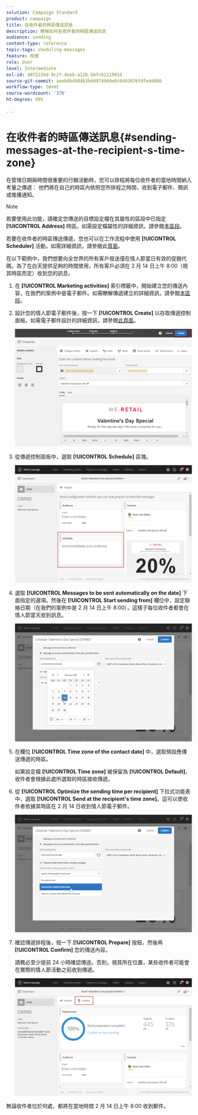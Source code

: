```yaml
---
solution: Campaign Standard
product: campaign
title: 在收件者的時區傳送訊息
description: 瞭解如何在收件者的時區傳送訊息
audience: sending
content-type: reference
topic-tags: sheduling-messages
feature: 校樣
role: User
level: Intermediate
exl-id: 48f222bd-9c2f-4eeb-a12b-bbfc62119024
source-git-commit: aeeb6b4984b3bdd974960e8c6403876fdfedd886
workflow-type: tm+mt
source-wordcount: '376'
ht-degree: 99%

---
```


# 在收件者的時區傳送訊息{#sending-messages-at-the-recipient-s-time-zone}

在管理日期與時間很重要的行銷活動時，您可以排程將每位收件者的當地時間納入考量之傳遞： 他們將在自己的時區內依照您所排程之時間，收到電子郵件、簡訊或推播通知。

>[!NOTE]
>
>若要使用此功能，請確定您傳送的目標設定檔在其屬性的區段中已指定&#x200B;**[!UICONTROL Address]** 時區。如需設定檔屬性的詳細資訊，請參閱[本區段](../../audiences/using/editing-profiles.md)。

若要在收件者的時區傳送傳遞，您也可以在工作流程中使用 **[!UICONTROL Scheduler]** 活動。如需詳細資訊，請參閱此[頁面](../../automating/using/scheduler.md)。

在以下範例中，我們想要向全世界的所有客戶發送僅在情人節當日有效的促銷代碼。為了在白天提供足夠的時間使用，所有客戶必須在 2 月 14 日上午 8:00（視其時區而定）收到您的訊息。

1. 在 **[!UICONTROL Marketing activities]** 索引標籤中，開始建立您的傳送內容，在我們的案例中是電子郵件。如需瞭解傳遞建立的詳細資訊，請參閱[本區段](../../channels/using/creating-an-email.md)。
1. 設計您的情人節電子郵件後，按一下 **[!UICONTROL Create]** 以存取傳遞控制面板。如需電子郵件設計的詳細資訊，請參閱[此頁面](../../designing/using/personalization.md#example-email-personalization)。

   ![](assets/send-time_opt_valentine_1.png)

1. 從傳遞控制面板中，選取 **[!UICONTROL Schedule]** 區塊。

   ![](assets/send-time_opt_valentine_2.png)

1. 選取 **[!UICONTROL Messages to be sent automatically on the date]** 下面指定的選項。然後在 **[!UICONTROL Start sending from]** 欄位中，設定聯絡日期（在我們的案例中是 2 月 14 日上午 8:00），這樣子每位收件者都會在情人節當天收到訊息。

   ![](assets/send-time_opt_valentine.png)

1. 在欄位 **[!UICONTROL Time zone of the contact date]** 中，選取預設應傳送傳遞的時區。

   如果設定檔 **[!UICONTROL Time zone]** 被保留為 **[!UICONTROL Default]**，收件者會根據此處所選取的時區接收傳遞。

1. 從 **[!UICONTROL Optimize the sending time per recipient]** 下拉式功能表中，選取 **[!UICONTROL Send at the recipient's time zone]**。這可以使收件者依據其時區在 2 月 14 日收到情人節電子郵件。

   ![](assets/send-time_opt_valentine_3.png)

1. 確認傳遞排程後，按一下 **[!UICONTROL Prepare]** 按鈕，然後再 **[!UICONTROL Confirm]** 您的傳送內容。

   請務必至少提前 24 小時確認傳送。否則，視其所在位置，某些收件者可能會在實際的情人節活動之前收到傳遞。

   ![](assets/send-time_opt_valentine_4.png)

無論收件者位於何處，都將在當地時間 2 月 14 日上午 8:00 收到郵件。
